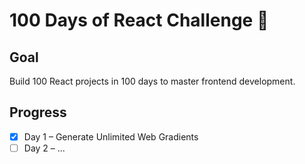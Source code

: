 # 100 Days of React Challenge 🚀

## Goal
Build 100 React projects in 100 days to master frontend development.

## Progress
- [x] Day 1 – Generate Unlimited Web Gradients
- [ ] Day 2 – ...

